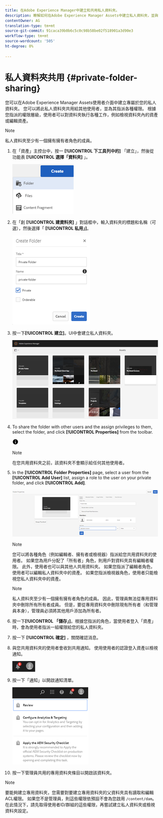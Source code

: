 ```yaml
---
title: 在Adobe Experience Manager中建立和共用私人資料夾。
description: 瞭解如何在Adobe Experience Manager Assets中建立私人資料夾，並與其他使用者共用資料夾，以及為他們指派各種權限。
contentOwner: AG
translation-type: tm+mt
source-git-commit: 91caca39b0b6c5c0c98b58be02f518901a3d90e3
workflow-type: tm+mt
source-wordcount: '505'
ht-degree: 0%

---
```



# 私人資料夾共用 {#private-folder-sharing}

您可以在Adobe Experience Manager Assets使用者介面中建立專屬於您的私人資料夾。 您可以將此私人資料夾共用給其他使用者，並為其指派各種權限。 根據您指派的權限層級，使用者可以對資料夾執行各種工作，例如檢視資料夾內的資產或編輯資產。

>[!NOTE]
>
>私人資料夾至少有一個擁有擁有者角色的成員。

1. 在「資產」主控台中，按一 **[!UICONTROL 下工具列中的]** 「建立」，然後從功能表 **[!UICONTROL 選擇「資料夾]** 」。

   ![建立資產檔案夾](assets/Create-folder.png)

1. 在「創 **[!UICONTROL 建資料夾]** 」對話框中，輸入資料夾的標題和名稱（可選），然後選擇「 **[!UICONTROL 私用」]**。

   ![選中「專用」複選框可將資料夾設定為專用](assets/private-folder.png)

1. 按一下&#x200B;**[!UICONTROL 建立]**。UI中會建立私人資料夾。

   ![chlimage_1-413](assets/chlimage_1-413.png)

1. To share the folder with other users and the assign privileges to them, select the folder, and click **[!UICONTROL Properties]** from the toolbar.

   ![資訊選項](assets/do-not-localize/info-circle-icon.png)

   >[!NOTE]
   >
   >在您共用資料夾之前，該資料夾不會顯示給任何其他使用者。

1. In the **[!UICONTROL Folder Properties]** page, select a user from the **[!UICONTROL Add User]** list, assign a role to the user on your private folder, and click **[!UICONTROL Add]**.

   ![chlimage_1-415](assets/chlimage_1-415.png)

   >[!NOTE]
   >
   >您可以將各種角色（例如編輯者、擁有者或檢視器）指派給您共用資料夾的使用者。 如果您為用戶分配了「所有者」角色，則用戶對資料夾具有編輯者權限。 此外，使用者也可以與其他人共用資料夾。 如果您指派了編輯者角色，使用者可以編輯私人資料夾中的資產。 如果您指派檢視器角色，使用者只能檢視您私人資料夾中的資產。

   >[!NOTE]
   >
   >私人資料夾至少有一個擁有擁有者角色的成員。 因此，管理員無法從專用資料夾中刪除所有所有者成員。 但是，要從專用資料夾中刪除現有所有者（和管理員本身），管理員必須將其他用戶添加為所有者。

1. 按一下&#x200B;**[!UICONTROL 「儲存」]**。根據您指派的角色，當使用者登入「資產」時，會為使用者指派一組權限給您的私人資料夾。
1. 按一下 **[!UICONTROL 確定]** ，關閉確認消息。
1. 與您共用資料夾的使用者會收到共用通知。 使用使用者的認證登入資產以檢視通知。

   ![chlimage_1-416](assets/chlimage_1-416.png)

1. 按一下「通知」以開啟通知清單。

   ![通知清單](assets/Assets-Notification.png)

1. 按一下管理員共用的專用資料夾條目以開啟該資料夾。

>[!NOTE]
>
>要能夠建立專用資料夾，您需要對要建立專用資料夾的父資料夾具有讀取和編輯ACL權限。 如果您不是管理員，則這些權限依預設不會為您啟用 `/content/dam`。 在此情況下，請先取得使用者ID/群組的這些權限，再嘗試建立私人資料夾或檢視資料夾設定。
